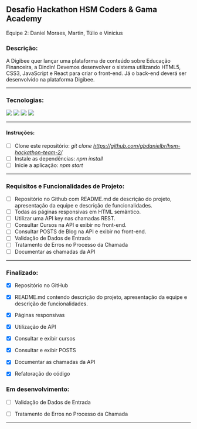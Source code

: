 ## Desafio Hackathon HSM Coders & Gama Academy

Equipe 2: Daniel Moraes, Martin, Túlio e Vinicius

### Descrição:

A Digibee quer lançar uma plataforma de conteúdo sobre Educação Financeira, a Dindin! 
Devemos desenvolver o sistema utilizando HTML5, CSS3, JavaScript e React para criar o front-end. Já o back-end deverá ser desenvolvido na plataforma Digibee.

---------

### Tecnologias:
<img src="https://img.shields.io/badge/-HTML-orange?logo=HTML5" /> <img src="https://img.shields.io/badge/-CSS-informational?logo=CSS3" /> <img src="https://img.shields.io/badge/-Javascript-yellow?logo=Javascript" /> <img src="https://img.shields.io/badge/-React-blue?logo=React" />

---------

#### Instruções:
- [ ] Clone este repositório:  *git clone https://github.com/gbdanielbr/hsm-hackathon-team-2/*
- [ ] Instale as dependências:  *npm install*
- [ ] Inicie a aplicação:  *npm start*

---------

### Requisitos e Funcionalidades de Projeto:
- [ ] Repositório no Github com README.md de descrição do projeto, apresentação da equipe e descrição de funcionalidades.
- [ ] Todas as páginas responsivas em HTML semântico.
- [ ] Utilizar uma API key nas chamadas REST.
- [ ] Consultar Cursos na API e exibir no front-end.
- [ ] Consultar POSTS de Blog na API e exibir no front-end.
- [ ] Validação de Dados de Entrada
- [ ] Tratamento de Erros no Processo da Chamada
- [ ] Documentar as chamadas da API

---------

### Finalizado:

- [x] Repositório no GitHub
- [x] README.md contendo descrição do projeto, apresentação da equipe e descrição de funcionalidades.
- [x] Páginas responsivas
- [x] Utilização de API
- [x] Consultar e exibir cursos
- [x] Consultar e exibir POSTS
- [x] Documentar as chamadas da API
- [x] Refatoração do código


### Em desenvolvimento:

- [ ] Validação de Dados de Entrada
- [ ] Tratamento de Erros no Processo da Chamada


---------